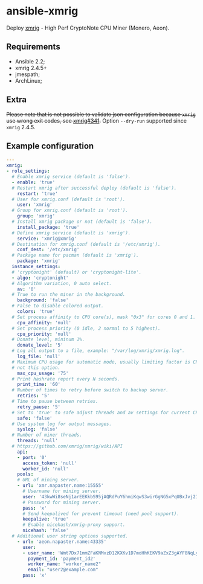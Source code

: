ansible-xmrig
===============

Deploy [xmrig](//github.com/xmrig/xmrig) - High Perf CryptoNote CPU Miner
(Monero, Aeon).

Requirements
---------------

* Ansible 2.2;
* xmrig 2.4.5+
* jmespath;
* ArchLinux;

Extra
---------

~~Please note that is not possible to validate json configuration because `xmrig`
use wrong exit codes, see [xmrig#341](//github.com/xmrig/xmrig/issues/341).~~
Option `--dry-run` supported since `xmrig` 2.4.5.

Example configuration
-----------------------

```yaml
---
xmrig:
- role_settings:
  # Enable xmrig service (default is 'false').
  - enable: 'true'
  # Restart xmrig after successful deploy (default is 'false').
    restart: 'true'
  # User for xmrig.conf (default is 'root').
    user: 'xmrig'
  # Group for xmrig.conf (default is 'root').
    group: 'xmrig'
  # Install xmrig package or not (default is 'false').
    install_package: 'true'
  # Define xmrig service (default is 'xmrig').
    service: 'xmrig@xmrig'
  # Destination for xmrig.conf (default is '/etc/xmrig').
    conf_dest: '/etc/xmrig'
  # Package name for pacman (default is 'xmrig').
    package: 'xmrig'
  instance_settings:
  # 'cryptonight' (default) or 'cryptonight-lite'.
  - algo: 'cryptonight'
  # Algorithm variation, 0 auto select.
    av: '0'
  # True to run the miner in the background.
    background: 'false'
  # False to disable colored output.
    colors: 'true'
  # Set process affinity to CPU core(s), mask "0x3" for cores 0 and 1.
    cpu_affinity: 'null'
  # Set process priority (0 idle, 2 normal to 5 highest).
    cpu_priority: 'null'
  # Donate level, mininum 1%.
    donate_level: '5'
  # Log all output to a file, example: "/var/log/xmrig/xmrig.log".
    log_file: 'null'
  # Maximum CPU usage for automatic mode, usually limiting factor is CPU cache
  # not this option.
    max_cpu_usage: '75'
  # Print hashrate report every N seconds.
    print_time: '60'
  # Number of times to retry before switch to backup server.
    retries: '5'
  # Time to pause between retries.
    retry_pause: '5'
  # Set to 'true' to safe adjust threads and av settings for current CPU.
    safe: 'false'
  # Use system log for output messages.
    syslog: 'false'
  # Number of miner threads.
    threads: 'null'
  # https://github.com/xmrig/xmrig/wiki/API
    api:
    - port: '0'
      access_token: 'null'
      worker_id: 'null'
    pools:
    # URL of mining server.
    - url: 'xmr.napaster.name:15555'
      # Username for mining server.
      user: '43kwWi8seNj1arEEKkbS95jAQRdPuY6hmiKqwS3wirGgNG5xPqUBxJvj214k1w48rB8Hzht9ZpUWcb2AWxmCL41tCH11mjh'
      # Password for mining server.
      pass: 'x'
      # Send keepalived for prevent timeout (need pool support).
      keepalive: 'true'
      # Enable nicehash/xmrig-proxy support.
      nicehash: 'false'
  # Additional user string options supported.
    - url: 'aeon.napaster.name:43335'
      user:
      - user_name: 'Wmt7Dx71mmZFaKNMxzD12KXKv1D7moHhKEKV9aZxZ3gAYF8NqLygY23T1heASC2fnxAYcfKW7x2xN9UCtKJBPusg1GM9ZGEcD'
        payment_id: 'payment_id2'
        worker_name: "worker_name2"
        email: "user2@example.com"
      pass: 'x'
```
